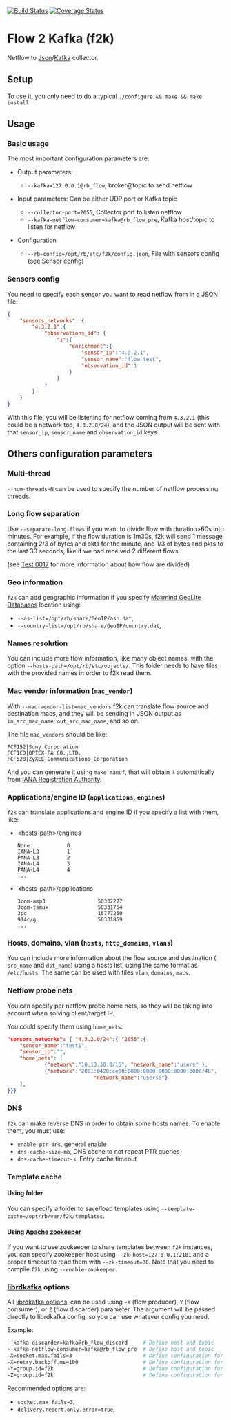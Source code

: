 [![Build Status](https://travis-ci.org/redBorder/f2k.svg?branch=master)](https://travis-ci.org/redBorder/f2k)
[![Coverage Status](https://coveralls.io/repos/github/redBorder/f2k/badge.svg?branch=master)](https://coveralls.io/github/redBorder/f2k?branch=master)

# Flow 2 Kafka (f2k)

Netflow to
[Json](http://www.json.org/)/[Kafka](https://kafka.apache.org/) collector.

## Setup
To use it, you only need to do a typical `./configure && make && make install`

## Usage

### Basic usage

The most important configuration parameters are:

- Output parameters:
    - `--kafka=127.0.0.1@rb_flow`, broker@topic to send netflow

- Input parameters: Can be either UDP port or Kafka topic
    - `--collector-port=2055`, Collector port to listen netflow
    - `--kafka-netflow-consumer=kafka@rb_flow_pre`, Kafka host/topic to listen for netflow

- Configuration
  - `--rb-config=/opt/rb/etc/f2k/config.json`, File with sensors
    config (see [Sensor config](#sensor-config))

### Sensors config
You need to specify each sensor you want to read netflow from in a JSON file:
```json
{
	"sensors_networks": {
		"4.3.2.1":{
			"observations_id": {
				"1":{
					"enrichment":{
						"sensor_ip":"4.3.2.1",
						"sensor_name":"flow_test",
						"observation_id":1
					}
				}
			}
		}
	}
}
```

With this file, you will be listening for netflow coming from
`4.3.2.1` (this could be a network too, `4.3.2.0/24`), and the JSON output
will be sent with that `sensor_ip`, `sensor_name` and `observation_id` keys.

## Others configuration parameters

### Multi-thread
`--num-threads=N` can be used to specify the number of netflow processing
threads.

### Long flow separation
Use `--separate-long-flows` if you want to divide flow with duration>60s into
minutes. For example, if the flow duration is 1m30s, f2k will send 1 message
containing 2/3 of bytes and pkts for the minute, and 1/3 of bytes and pkts to
the last 30 seconds, like if we had received 2 different flows.

(see [Test 0017](tests/0017-separateLongTimeFlows.c) for more information about
how flow are divided)

### Geo information
`f2k` can add geographic information if you specify
[Maxmind GeoLite Databases](https://dev.maxmind.com/geoip/legacy/geolite/)
location using:
  - `--as-list=/opt/rb/share/GeoIP/asn.dat`,
  - `--country-list=/opt/rb/share/GeoIP/country.dat`,

### Names resolution
You can include more flow information, like many object names, with the option
`--hosts-path=/opt/rb/etc/objects/`. This folder needs to have files with the
provided names in order to f2k read them.

### Mac vendor information (`mac_vendor`)
With `--mac-vendor-list=mac_vendors` f2k can translate flow source and
destination macs, and they will be sending in JSON output as `in_src_mac_name`,
`out_src_mac_name`, and so on.

The file `mac_vendors` should be like:

    FCF152|Sony Corporation
    FCF1CD|OPTEX-FA CO.,LTD.
    FCF528|ZyXEL Communications Corporation

And you can generate it using `make manuf`, that will obtain it automatically
from [IANA Registration Authority](http://standards.ieee.org/develop/regauth/).

### Applications/engine ID (`applications`, `engines`)
`f2k` can translate applications and engine ID if you specify a list with them,
like:

- \<hosts-path\>/engines
    ```
    None            0
    IANA-L3         1
    PANA-L3         2
    IANA-L4         3
    PANA-L4         4
    ...
    ```

- \<hosts-path\>/applications
    ```
    3com-amp3                 50332277
    3com-tsmux                50331754
    3pc                       16777250
    914c/g                    50331859
    ...
    ```

### Hosts, domains, vlan (`hosts`, `http_domains`, `vlans`)
You can include more information about the flow source and destination (
`src_name` and `dst_name`) using a hosts list, using the same format as
`/etc/hosts`. The same can be used with files `vlan`, `domains`, `macs`.

### Netflow probe nets
You can specify per netflow probe home nets, so they will be taking into account
when solving client/target IP.

You could specify them using `home_nets`:

```json
"sensors_networks": { "4.3.2.0/24":{ "2055":{
	"sensor_name":"test1",
	"sensor_ip":"",
	"home_nets": [
	        {"network":"10.13.30.0/16", "network_name":"users" },
	        {"network":"2001:0428:ce00:0000:0000:0000:0000:0000/48",
	        				"network_name":"users6"}
	],
}}}
```

### DNS
`f2k` can make reverse DNS in order to obtain some hosts names. To enable them,
you must use:
- `enable-ptr-dns`, general enable
- `dns-cache-size-mb`, DNS cache to not repeat PTR queries
- `dns-cache-timeout-s`, Entry cache timeout

### Template cache

#### Using folder
You can specify a folder to save/load templates using
`--template-cache=/opt/rb/var/f2k/templates`.

#### Using [Apache zookeeper](https://zookeeper.apache.org/)
If you want to use zookeeper to share templates between `f2k` instances, you can
specify zookeeper host using `--zk-host=127.0.0.1:2181` and a proper timeout to
read them with `--zk-timeout=30`. Note that you need to compile `f2k` using
`--enable-zookeeper`.

### [librdkafka](https://github.com/edenhill/librdkafka) options
All [librdkafka options](https://github.com/edenhill/librdkafka/blob/master/CONFIGURATION.md).
can be used using `-X` (flow producer), `Y` (flow consumer), or `Z`
(flow discarder) parameter. The argument will be passed directly to librdkafka
config, so you can use whatever config you need.

Example:

```bash
--kafka-discarder=kafka@rb_flow_discard     # Define host and topic
--kafka-netflow-consumer=kafka@rb_flow_pre  # Define host and topic
-X=socket.max.fails=3                       # Define configuration for flow producer
-X=retry.backoff.ms=100                     # Define configuration for flow producer
-Y=group.id=f2k                             # Define configuration for consumer
-Z=group.id=f2k                             # Define configuration for discard producer
```

Recommended options are:

- `socket.max.fails=3`,
- `delivery.report.only.error=true`,
